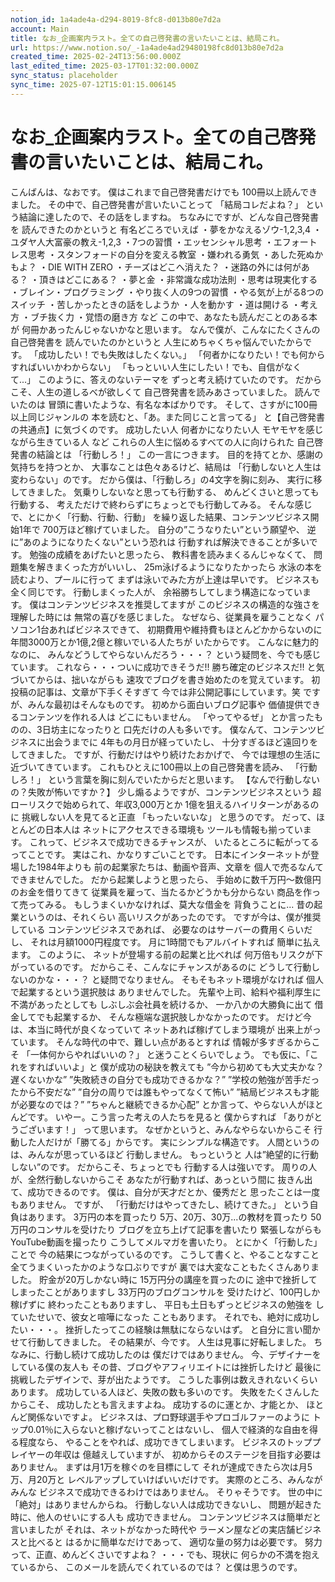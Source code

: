 ```yaml
---
notion_id: 1a4ade4a-d294-8019-8fc8-d013b80e7d2a
account: Main
title: なお_企画案内ラスト。全ての自己啓発書の言いたいことは、結局これ。
url: https://www.notion.so/_-1a4ade4ad29480198fc8d013b80e7d2a
created_time: 2025-02-24T13:56:00.000Z
last_edited_time: 2025-03-17T01:32:00.000Z
sync_status: placeholder
sync_time: 2025-07-12T15:01:15.006145
---
```

# なお_企画案内ラスト。全ての自己啓発書の言いたいことは、結局これ。

こんばんは、なおです。
僕はこれまで自己啓発書だけでも
100冊以上読んできました。
その中で、自己啓発書が言いたいことって
「結局コレだよね？」
という結論に達したので、その話をしますね。
ちなみにですが、どんな自己啓発書を
読んできたのかというと
有名どころでいえば
・夢をかなえるゾウ-1,2,3,4
・ユダヤ人大富豪の教え-1,2,3
・7つの習慣
・エッセンシャル思考
・エフォートレス思考
・スタンフォードの自分を変える教室
・嫌われる勇気
・あした死ぬかもよ？
・DIE WITH ZERO
・チーズはどこへ消えた？
・迷路の外には何がある？
・頂きはどこにある？
・夢と金
・非常識な成功法則
・思考は現実化する
・ブレイン・プログラミング
・やり抜く人の9つの習慣
・やる気が上がる8つのスイッチ
・苦しかったときの話をしようか
・人を動かす
・道は開ける
・考え方
・ブチ抜く力
・覚悟の磨き方
など
この中で、あなたも読んだことのある本が
何冊かあったんじゃないかなと思います。
なんで僕が、こんなにたくさんの自己啓発書を
読んでいたのかというと
人生にめちゃくちゃ悩んでいたからです。
「成功したい！でも失敗はしたくない。」
「何者かになりたい！でも何からすればいいかわからない」
「もっといい人生にしたい！でも、自信がなくて...」
このように、答えのないテーマを
ずっと考え続けていたのです。
だからこそ、人生の道しるべが欲しくて
自己啓発書を読みあさっていました。
読んでいたのは
冒頭に書いたような、有名な本ばかりです。
そして、さすがに100冊以上同じジャンルの
本を読むと、「あ。また同じこと言ってる」
と【自己啓発書の共通点】に気づくのです。
成功したい人
何者かになりたい人
モヤモヤを感じながら生きている人
など
これらの人生に悩めるすべての人に向けられた
自己啓発書の結論とは
「行動しろ！」
この一言につきます。
目的を持てとか、感謝の気持ちを持つとか、
大事なことは色々あるけど、結局は
「行動しないと人生は変わらない」のです。
だから僕は、「行動しろ」の4文字を胸に刻み、
実行に移してきました。
気乗りしないなと思っても行動する、
めんどくさいと思っても行動する、
考えただけで終わらずにちょっとでも行動してみる。
そんな感じで、とにかく「行動、行動、行動」
を繰り返した結果、コンテンツビジネス開始1年で
700万ほど稼げていました。
自分の”こうなりたい”という願望や、
逆に”あのようになりたくない”という恐れは
行動すれば解決できることが多いです。
勉強の成績をあげたいと思ったら、
教科書を読みまくるんじゃなくて、
問題集を解きまくった方がいいし、
25m泳げるようになりたかったら
水泳の本を読むより、プールに行って
まずは泳いでみた方が上達は早いです。
ビジネスも全く同じです。
行動しまくった人が、
余裕勝ちしてしまう構造になっています。
僕はコンテンツビジネスを推奨してますが
このビジネスの構造的な強さを理解した時には
無常の喜びを感じました。
なぜなら、従業員を雇うことなく
パソコン1台あればビジネスできて、
初期費用や維持費もほとんどかからないのに
年間3000万とか1億,2億と稼いでいる人たちが
いたからです。
こんなに魅力的なのに、
みんなどうしてやらないんだろう・・・？
という疑問を、今でも感じています。
これなら・・・ついに成功できそうだ!!
勝ち確定のビジネスだ!!
と気づいてからは、拙いながらも
速攻でブログを書き始めたのを覚えています。
初投稿の記事は、文章が下手くそすぎて
今では非公開記事にしています。笑
ですが、みんな最初はそんなものです。
初めから面白いブログ記事や
価値提供できるコンテンツを作れる人は
どこにもいません。
「やってやるぜ」
とか言ったものの、3日坊主になったりと
口先だけの人も多いです。
僕なんて、コンテンツビジネスに出会うまでに
4年もの月日が経っていたし、
十分すぎるほど遠回りをしてきました。
ですが、行動だけはやり続けたおかげで、
今では理想の生活に近づいてきています。
これもひとえに100冊以上の自己啓発書を読み、
「行動しろ！」
という言葉を胸に刻んでいたからだと思います。
【なんで行動しないの？失敗が怖いですか？】
少し煽るようですが、コンテンツビジネスという
超ローリスクで始められて、年収3,000万とか
1億を狙えるハイリターンがあるのに
挑戦しない人を見てると正直
「もったいないな」
と思うのです。
だって、ほとんどの日本人は
ネットにアクセスできる環境も
ツールも情報も揃っています。
これって、ビジネスで成功できるチャンスが、
いたるところに転がってるってことです。
実はこれ、かなりすごいことです。
日本にインターネットが登場した1984年よりも
前の起業家たちは、動画や音声、文章を
個人で売るなんてできませんでした。
だから起業しようと思ったら、
手始めに数千万円～数億円のお金を借りてきて
従業員を雇って、当たるかどうかも分からない
商品を作って売ってみる。
もしうまくいかなければ、莫大な借金を
背負うことに...
昔の起業というのは、それくらい
高いリスクがあったのです。
ですが今は、僕が推奨している
コンテンツビジネスであれば、
必要なのはサーバーの費用くらいだし、
それは月額1000円程度です。
月に1時間でもアルバイトすれば
簡単に払えます。
このように、
ネットが登場する前の起業と比べれば
何万倍もリスクが下がっているのです。
だからこそ、こんなにチャンスがあるのに
どうして行動しないのかな・・・？
と疑問でなりません。
そもそもネット環境がなければ
個人で起業するという選択肢は
ありませんでした。
先輩や上司、給料や福利厚生に
不満があったとしても
しぶしぶ会社員を続けるか、
一か八かの大勝負に出て
借金してでも起業するか、
そんな極端な選択肢しかなかったのです。
だけど今は、本当に時代が良くなっていて
ネットあれば稼げてしまう環境が
出来上がっています。
そんな時代の中で、難しい点があるとすれば
情報が多すぎるからこそ
「一体何からやればいいの？」
と迷うことくらいでしょう。
でも仮に、「これをすればいいよ」と
僕が成功の秘訣を教えても
”今から初めても大丈夫かな？遅くないかな”
”失敗続きの自分でも成功できるかな？”
”学校の勉強が苦手だったから不安だな”
”自分の周りでは誰もやってなくて怖い”
”結局ビジネスも才能が必要なのでは？”
”ちゃんと継続できるか心配”
とか言って、やらない人がほとんどです。
いやー。こう言った考えの人たちを見ると
僕からすれば
「ありがとうございます！」
って思います。
なぜかというと、みんなやらないからこそ
行動した人だけが「勝てる」からです。
実にシンプルな構造です。
人間というのは、みんなが思っているほど
行動しません。
もっというと
人は”絶望的に行動しない”のです。
だからこそ、ちょっとでも
行動する人は強いです。
周りの人が、全然行動しないからこそ
あなたが行動すれば、あっという間に
抜きん出て、成功できるのです。
僕は、自分が天才だとか、優秀だと
思ったことは一度もありません。
ですが、
「行動だけはやってきたし、続けてきた。」
という自負はあります。
3万円の本を買ったり
5万、20万、30万...の教材を買ったり
50万円のコンサルを受けたり
ブログを立ち上げて記事を書いたり
緊張しながらもYouTube動画を撮ったり
こうしてメルマガを書いたり。
とにかく「行動した」ことで
今の結果につながっているのです。
こうして書くと、やることなすこと
全てうまくいったかのような口ぶりですが
裏では大変なこともたくさんありました。
貯金が20万しかない時に
15万円分の講座を買ったのに
途中で挫折してしまったことがありますし
33万円のブログコンサルを
受けたけど、100円しか稼げずに
終わったこともありますし、
平日も土日もずっとビジネスの勉強を
していたせいで、彼女と喧嘩になった
こともあります。
それでも、絶対に成功したい・・・。
挫折したってこの経験は無駄にならないはず。
と自分に言い聞かせて行動してきました。
その結果が、今です。
人生は見事に好転しました。
ちなみに、行動し続けて成功したのは
僕だけではありません。
今、デザイナーをしている僕の友人も
その昔、ブログやアフィリエイトには挫折したけど
最後に挑戦したデザインで、芽が出たようです。
こうした事例は数えきれないくらいあります。
成功している人ほど、失敗の数も多いのです。
失敗をたくさんしたからこそ、
成功したとも言えますよね。
成功するのに運とか、才能とか、
ほとんど関係ないですよ。
ビジネスは、プロ野球選手やプロゴルファーのように
トップ0.01％に入らないと稼げないってことはないし、
個人で経済的な自由を得る程度なら、
やることをやれば、成功できてしまいます。
ビジネスのトッププレイヤーの年収は
億越えしていますが、
初めからそのステージを目指す必要はありません。
まずは月1万を稼ぐのを目標にして
それが達成できたら次は月5万、月20万と
レベルアップしていけばいいだけです。
実際のところ、みんながみんな
ビジネスで成功できるわけではありません。
そりゃそうです。
世の中に「絶対」はありませんからね。
行動しない人は成功できないし、
問題が起きた時に、他人のせいにする人も
成功できません。
コンテンツビジネスは簡単だと言いましたが
それは、ネットがなかった時代や
ラーメン屋などの実店舗ビジネスと比べると
はるかに簡単なだけであって、
適切な量の努力は必要です。
努力って、正直、めんどくさいですよね？
・・・でも、現状に
何らかの不満を抱えているから、
このメールを読んでくれているのでは？
と僕は思うのです。